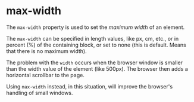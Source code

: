 # max-width
The `max-width` property is used to set the _maximum width_ of an element.

The `max-width` can be specified in length values, like px, cm, etc., or in percent (%) of the containing block, or set to none (this is default. Means that there is no maximum width).

The problem with the `width` occurs when the browser window is smaller than the width value of the element (like 500px). The browser then adds a horizontal scrollbar to the page.

Using `max-width` instead, in this situation, will improve the browser's handling of small windows.

